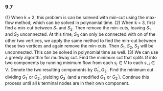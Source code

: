### 9.7
(1)
When k = 2, this problem is can be soleved with min-cut using the max-flow method, which can be solved in polynomial time.
(2)
When k = 3, first find a min-cut between $S_1$ and $S_2$. Then remove the min-cuts, leaving  $S_1$ and $S_2$ unconnected. At this time, $S_3$ can only be connected with on of the other two vertices, we apply the same method to find the min-cut between these two vertices and again remove the min-cuts. Then $S_1$, $S_2$, $S_3$ will be unconnected. This can be solved in polynomial time as well. 
(3)
We can use a greedy algorithm for multiway cut. 
Find the minimum cut that splits $G$ into two components by running minimum flow from each $s_i \in V$ to each $s_{-i} \in V$. Denote the two resulting components by $G^\prime_1, G^\prime_2$. 
Find the minimum cut dividing $G^\prime_1$ or $G^\prime_2$, yielding $G^\prime_3$ (and a modified $G^\prime_1$ or $G^\prime_2$). 
Continue this process until all $k$ terminal nodes are in their own component.  